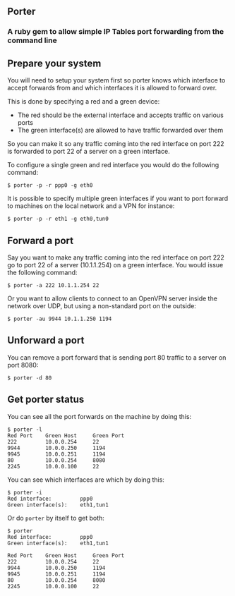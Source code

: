 Porter
---

### A ruby gem to allow simple IP Tables port forwarding from the command line

## Prepare your system

You will need to setup your system first so porter knows which interface to accept forwards from and which interfaces it is allowed to forward over.

This is done by specifying a red and a green device:
* The red should be the external interface and accepts traffic on various ports
* The green interface(s) are allowed to have traffic forwarded over them

So you can make it so any traffic coming into the red interface on port 222 is forwarded to port 22 of a server on a green interface.

To configure a single green and red interface you would do the following command:

    $ porter -p -r ppp0 -g eth0

It is possible to specify multiple green interfaces if you want to port forward to machines on the local network and a VPN for instance:

    $ porter -p -r eth1 -g eth0,tun0

## Forward a port

Say you want to make any traffic coming into the red interface on port 222 go to port 22 of a server (10.1.1.254) on a green interface.  You would issue the following command:

    $ porter -a 222 10.1.1.254 22
    
Or you want to allow clients to connect to an OpenVPN server inside the network over UDP, but using a non-standard port on the outside:

    $ porter -au 9944 10.1.1.250 1194
    
## Unforward a port

You can remove a port forward that is sending port 80 traffic to a server on port 8080:

    $ porter -d 80
    
## Get porter status

You can see all the port forwards on the machine by doing this:

    $ porter -l
    Red Port    Green Host     Green Port
    222         10.0.0.254     22
    9944        10.0.0.250     1194
    9945        10.0.0.251     1194
    80          10.0.0.254     8080
    2245        10.0.0.100     22

You can see which interfaces are which by doing this:

    $ porter -i
    Red interface:         ppp0
    Green interface(s):    eth1,tun1
    
Or do `porter` by itself to get both:

    $ porter
    Red interface:         ppp0
    Green interface(s):    eth1,tun1
    
    Red Port    Green Host     Green Port
    222         10.0.0.254     22
    9944        10.0.0.250     1194
    9945        10.0.0.251     1194
    80          10.0.0.254     8080
    2245        10.0.0.100     22
